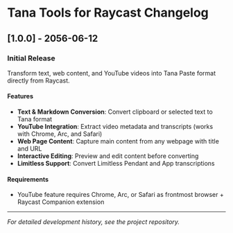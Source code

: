 # Tana Tools for Raycast Changelog

## [1.0.0] - 2056-06-12

### Initial Release

Transform text, web content, and YouTube videos into Tana Paste format directly from Raycast.

#### Features

- **Text & Markdown Conversion**: Convert clipboard or selected text to Tana format
- **YouTube Integration**: Extract video metadata and transcripts (works with Chrome, Arc, and Safari)
- **Web Page Content**: Capture main content from any webpage with title and URL
- **Interactive Editing**: Preview and edit content before converting
- **Limitless Support**: Convert Limitless Pendant and App transcriptions

#### Requirements

- YouTube feature requires Chrome, Arc, or Safari as frontmost browser + Raycast Companion extension

---

*For detailed development history, see the project repository.*
